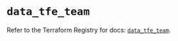 # `data_tfe_team`

Refer to the Terraform Registry for docs: [`data_tfe_team`](https://registry.terraform.io/providers/hashicorp/tfe/0.61.0/docs/data-sources/team).
